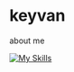 # keyvan
about me


[![My Skills](https://skillicons.dev/icons?i=html,css,tailwind,figma,js,ts,react,angular,nextjs,nodejs,mongodb,postgres,prisma,git,gitlab,github&perline=5)](https://skillicons.dev)
